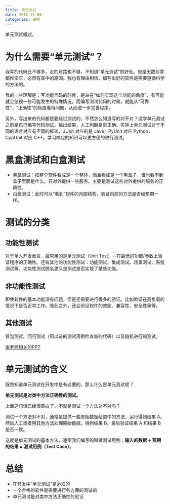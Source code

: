 ```yaml
---
title: 单元测试
date: 2018-11-06
categories: 编程
---
```


单元测试概述。

<!--more-->

# 为什么需要“单元测试”？

我写的代码还不够多，走的弯路也不够，不知道“单元测试”的好处。但是无数前辈都推崇它，必然有其中的原因。我也有理由相信，编写出好的软件是需要遵循科学的方法的。

我的一些理解是：写功能代码的时候，是站在“如何实现这个功能的角度”，有可能就会忽视一些可能发生的特殊情况。而编写测试代码的时候，就能从“可靠性”、“正确性”的角度看待问题，从而进一步完善程序。

另外，写出来的代码都是要经过测试的，不然怎么知道写的对不对？没学单元测试之前是自己编写代码测试，输出结果，人工判断是否正确。实际上单元测试对于不同的语言对应有不同的框架，JUnit 对应的是 Java，PyUnit 对应 Python，CppUnit 对应 C++，学习响应的知识可以更方便的进行测试。



# 黑盒测试和白盒测试

- 黑盒测试：把整个软件看成是一个整体，而且看成是一个黑盒子，谁也看不到盒子里面是什么，只对外提供一些服务。主要是测试这些对外提供的服务的正确性。
- 白盒测试：此时可以“看到”软件的内部结构，验证内部的方法是否如预期一样。



# 测试的分类

## 功能性测试

对于单人开发而言，最常用的是单元测试（Unit Test）--在最低的功能/参数上验证程序的正确性。还有其他的功能性测试：功能测试、集成测试、场景测试、系统测试等。功能性测试顾名思义是测试是否实现了某些功能。

## 非功能性测试

即使软件的基本功能没有问题，但是还需要进行很多的验证。比如验证在高负载的情况下是否正常工作。除此之外，还会验证软件的效能、兼容性、安全性等等。

## 其他测试

冒泡测试、回归测试（用以前的测试用例检查新的代码）以及随机进行的测试。

[金老师相关的PPT](https://mooc.study.163.com/learn/1000003016?tid=2001588001#/learn/content?type=detail&id=2001876067&cid=2001887493)



# 单元测试的含义

既然知道单元测试在开发中是有必要的，那么什么是单元测试呢？

**单元测试是对类中方法正确性的测试。**

上面这句话已经很直白了，不就是测试一个方法对不对吗？



测试一个方法对不对，通常是提供一些原始数据给类中的方法，运行得到结果 A。然后人工或者用其他方法处理原始数据，得到结果 B。最后验证结果 A 和结果 B 是否一致。



这就是单元测试的基本方法，通常我们编写的叫做测试用例：**输入的数据 + 预期的结果 = 测试用例（Test Case）**。



# 总结

- 在开发中“单元测试”是必须的
- 一个合格的软件是需要进行各方面的测试的
- 单元测试是对类中方法正确性的验证